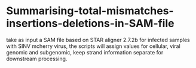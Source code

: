 # Summarising-total-mismatches-insertions-deletions-in-SAM-file
take as input a SAM file based on STAR aligner 2.7.2b for infected samples with SINV mcherry virus, the scripts will assign values for cellular, viral genomic and subgenomic, keep strand information separate for downstream processing.  
